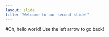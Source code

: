 ```yaml
---
layout: slide
title: "Welcome to our second slide!"
---
```

#Oh, hello world! 
Use the left arrow to go back!
